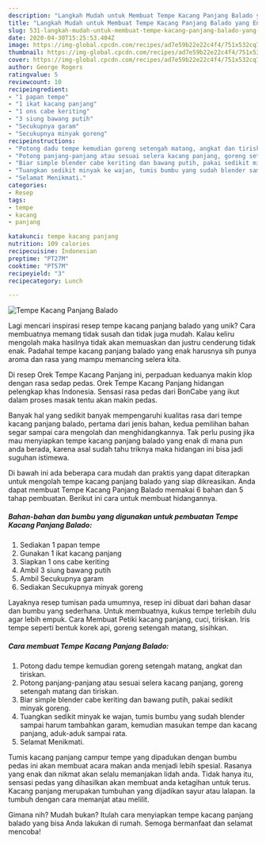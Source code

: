 ```yaml
---
description: "Langkah Mudah untuk Membuat Tempe Kacang Panjang Balado yang Enak Banget"
title: "Langkah Mudah untuk Membuat Tempe Kacang Panjang Balado yang Enak Banget"
slug: 531-langkah-mudah-untuk-membuat-tempe-kacang-panjang-balado-yang-enak-banget
date: 2020-04-30T15:25:53.404Z
image: https://img-global.cpcdn.com/recipes/ad7e59b22e22c4f4/751x532cq70/tempe-kacang-panjang-balado-foto-resep-utama.jpg
thumbnail: https://img-global.cpcdn.com/recipes/ad7e59b22e22c4f4/751x532cq70/tempe-kacang-panjang-balado-foto-resep-utama.jpg
cover: https://img-global.cpcdn.com/recipes/ad7e59b22e22c4f4/751x532cq70/tempe-kacang-panjang-balado-foto-resep-utama.jpg
author: George Rogers
ratingvalue: 5
reviewcount: 10
recipeingredient:
- "1 papan tempe"
- "1 ikat kacang panjang"
- "1 ons cabe keriting"
- "3 siung bawang putih"
- "Secukupnya garam"
- "Secukupnya minyak goreng"
recipeinstructions:
- "Potong dadu tempe kemudian goreng setengah matang, angkat dan tiriskan."
- "Potong panjang-panjang atau sesuai selera kacang panjang, goreng setengah matang dan tiriskan."
- "Biar simple blender cabe keriting dan bawang putih, pakai sedikit minyak goreng."
- "Tuangkan sedikit minyak ke wajan, tumis bumbu yang sudah blender sampai harum tambahkan garam, kemudian masukan tempe dan kacang panjang, aduk-aduk sampai rata."
- "Selamat Menikmati."
categories:
- Resep
tags:
- tempe
- kacang
- panjang

katakunci: tempe kacang panjang 
nutrition: 109 calories
recipecuisine: Indonesian
preptime: "PT27M"
cooktime: "PT57M"
recipeyield: "3"
recipecategory: Lunch

---
```



![Tempe Kacang Panjang Balado](https://img-global.cpcdn.com/recipes/ad7e59b22e22c4f4/751x532cq70/tempe-kacang-panjang-balado-foto-resep-utama.jpg)

Lagi mencari inspirasi resep tempe kacang panjang balado yang unik? Cara membuatnya memang tidak susah dan tidak juga mudah. Kalau keliru mengolah maka hasilnya tidak akan memuaskan dan justru cenderung tidak enak. Padahal tempe kacang panjang balado yang enak harusnya sih punya aroma dan rasa yang mampu memancing selera kita.

Di resep Orek Tempe Kacang Panjang ini, perpaduan keduanya makin klop dengan rasa sedap pedas. Orek Tempe Kacang Panjang hidangan pelengkap khas Indonesia. Sensasi rasa pedas dari BonCabe yang ikut dalam proses masak tentu akan makin pedas.

Banyak hal yang sedikit banyak mempengaruhi kualitas rasa dari tempe kacang panjang balado, pertama dari jenis bahan, kedua pemilihan bahan segar sampai cara mengolah dan menghidangkannya. Tak perlu pusing jika mau menyiapkan tempe kacang panjang balado yang enak di mana pun anda berada, karena asal sudah tahu triknya maka hidangan ini bisa jadi suguhan istimewa.


Di bawah ini ada beberapa cara mudah dan praktis yang dapat diterapkan untuk mengolah tempe kacang panjang balado yang siap dikreasikan. Anda dapat membuat Tempe Kacang Panjang Balado memakai 6 bahan dan 5 tahap pembuatan. Berikut ini cara untuk membuat hidangannya.

<!--inarticleads1-->

##### Bahan-bahan dan bumbu yang digunakan untuk pembuatan Tempe Kacang Panjang Balado:

1. Sediakan 1 papan tempe
1. Gunakan 1 ikat kacang panjang
1. Siapkan 1 ons cabe keriting
1. Ambil 3 siung bawang putih
1. Ambil Secukupnya garam
1. Sediakan Secukupnya minyak goreng


Layaknya resep tumisan pada umumnya, resep ini dibuat dari bahan dasar dan bumbu yang sederhana. Untuk membuatnya, kukus tempe terlebih dulu agar lebih empuk. Cara Membuat Petiki kacang panjang, cuci, tiriskan. Iris tempe seperti bentuk korek api, goreng setengah matang, sisihkan. 

<!--inarticleads2-->

##### Cara membuat Tempe Kacang Panjang Balado:

1. Potong dadu tempe kemudian goreng setengah matang, angkat dan tiriskan.
1. Potong panjang-panjang atau sesuai selera kacang panjang, goreng setengah matang dan tiriskan.
1. Biar simple blender cabe keriting dan bawang putih, pakai sedikit minyak goreng.
1. Tuangkan sedikit minyak ke wajan, tumis bumbu yang sudah blender sampai harum tambahkan garam, kemudian masukan tempe dan kacang panjang, aduk-aduk sampai rata.
1. Selamat Menikmati.


Tumis kacang panjang campur tempe yang dipadukan dengan bumbu pedas ini akan membuat acara makan anda menjadi lebih spesial. Rasanya yang enak dan nikmat akan selalu memanjakan lidah anda. Tidak hanya itu, sensasi pedas yang dihasilkan akan membuat anda ketagihan untuk terus. Kacang panjang merupakan tumbuhan yang dijadikan sayur atau lalapan. Ia tumbuh dengan cara memanjat atau melilit. 

Gimana nih? Mudah bukan? Itulah cara menyiapkan tempe kacang panjang balado yang bisa Anda lakukan di rumah. Semoga bermanfaat dan selamat mencoba!
